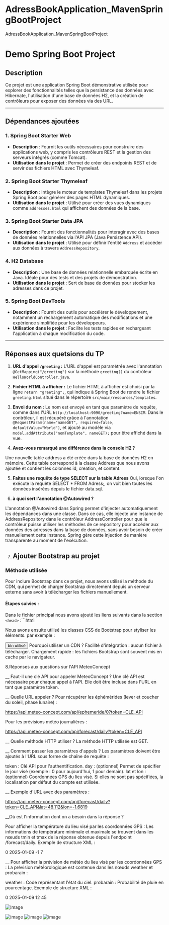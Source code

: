 # AdressBookApplication_MavenSpringBootProject
AdressBookApplication_MavenSpringBootProject
# Demo Spring Boot Project

## Description
Ce projet est une application Spring Boot démonstrative utilisée pour explorer des fonctionnalités telles que la persistance des données avec Hibernate, l'utilisation d'une base de données H2, et la création de contrôleurs pour exposer des données via des URL.

---

## Dépendances ajoutées

### 1. **Spring Boot Starter Web**
- **Description** : Fournit les outils nécessaires pour construire des applications web, y compris les contrôleurs REST et la gestion des serveurs intégrés (comme Tomcat).
- **Utilisation dans le projet** : Permet de créer des endpoints REST et de servir des fichiers HTML avec Thymeleaf.

### 2. **Spring Boot Starter Thymeleaf**
- **Description** : Intègre le moteur de templates Thymeleaf dans les projets Spring Boot pour générer des pages HTML dynamiques.
- **Utilisation dans le projet** : Utilisé pour créer des vues dynamiques comme `addresses.html` qui affichent des données de la base.

### 3. **Spring Boot Starter Data JPA**
- **Description** : Fournit des fonctionnalités pour interagir avec des bases de données relationnelles via l'API JPA (Java Persistence API).
- **Utilisation dans le projet** : Utilisé pour définir l'entité `Address` et accéder aux données à travers `AddressRepository`.

### 4. **H2 Database**
- **Description** : Une base de données relationnelle embarquée écrite en Java. Idéale pour des tests et des projets de démonstration.
- **Utilisation dans le projet** : Sert de base de données pour stocker les adresses dans ce projet.

### 5. **Spring Boot DevTools**
- **Description** : Fournit des outils pour accélérer le développement, notamment un rechargement automatique des modifications et une expérience simplifiée pour les développeurs.
- **Utilisation dans le projet** : Facilite les tests rapides en rechargeant l'application à chaque modification du code.

---

## Réponses aux quetsions du TP 

1. **URL d'appel `/greeting` :**
   L'URL d'appel est paramétrée avec l'annotation `@GetMapping("/greeting")` sur la méthode `greeting()` du contrôleur `HelloWorldController.java`.

2. **Fichier HTML à afficher :**
   Le fichier HTML à afficher est choisi par la ligne `return "greeting";`, qui indique à Spring Boot de rendre le fichier `greeting.html` situé dans le répertoire `src/main/resources/templates`.

3. **Envoi du nom :**
   Le nom est envoyé en tant que paramètre de requête, comme dans l'URL `http://localhost:9090/greeting?name=ENSIM`. Dans le contrôleur, il est récupéré grâce à l'annotation `@RequestParam(name="nameGET", required=false, defaultValue="World")`, et ajouté au modèle via `model.addAttribute("nomTemplate", nameGET);` pour être affiché dans la vue.


4. **Avez-vous remarqué une différence dans la console H2 ?**

Une nouvelle table address a été créée dans la base de données H2 en mémoire. Cette table correspond à la classe Address que nous avons ajoutée et contient les colonnes id, creation, et content.

5. **Faites une requête de type SELECT sur la table Adress**
 Oui, lorsque l'on exécute la requête SELECT * FROM Adress;, on voit bien toutes les données insérées depuis le fichier data.sql.

6. **à quoi sert l'annotation @Autowired ?**

L'annotation @Autowired dans Spring permet d'injecter automatiquement les dépendances dans une classe. Dans ce cas, elle injecte une instance de AddressRepository dans le contrôleur AddressController pour que le contrôleur puisse utiliser les méthodes de ce repository pour accéder aux données des adresses dans la base de données, sans avoir besoin de créer manuellement cette instance. Spring gère cette injection de manière transparente au moment de l'exécution.

7. ## Ajouter Bootstrap au projet

### Méthode utilisée

Pour inclure Bootstrap dans ce projet, nous avons utilisé la méthode du CDN, qui permet de charger Bootstrap directement depuis un serveur externe sans avoir à télécharger les fichiers manuellement.

#### Étapes suivies :
Dans le fichier principal nous avons ajouté les liens suivants dans la section `<head>` :```html
   <link rel="stylesheet" href="https://cdn.jsdelivr.net/npm/bootstrap@5.3.0/dist/css/bootstrap.min.css">
   <script src="https://cdn.jsdelivr.net/npm/bootstrap@5.3.0/dist/js/bootstrap.bundle.min.js"></script>
Nous avons ensuite utilisé les classes CSS de Bootstrap pour styliser les éléments. par exemple :

<button class="btn btn-primary">btn utilisé</button>
Pourquoi utiliser un CDN ?
 Facilité d'intégration : aucun fichier à télécharger.
 Chargement rapide : les fichiers Bootstrap sont souvent mis en cache par le navigateur.

 8.Réponses aux questions sur l'API MeteoConcept

__ Faut-il une clé API pour appeler MeteoConcept ?
   Une clé API est nécessaire pour chaque appel à l'API. Elle doit être incluse dans l'URL en tant que paramètre token.

__ Quelle URL appeler ?
      Pour récupérer les éphémérides (lever et coucher du soleil, phase lunaire) :

https://api.meteo-concept.com/api/ephemeride/0?token=CLE_API

Pour les prévisions météo journalières :

   https://api.meteo-concept.com/api/forecast/daily?token=CLE_API

__ Quelle méthode HTTP utiliser ?
La méthode HTTP utilisée est GET.

__ Comment passer les paramètres d'appels ?
Les paramètres doivent être ajoutés à l'URL sous forme de chaîne de requête :

   token : Clé API pour l'authentification.
   day : (optionnel) Permet de spécifier le jour visé (exemple : 0 pour aujourd'hui, 1 pour demain).
   lat et lon : (optionnel) Coordonnées GPS du lieu visé. Si elles ne sont pas spécifiées, la localisation par défaut du compte est utilisée.

__ Exemple d'URL avec des paramètres :

https://api.meteo-concept.com/api/forecast/daily?token=CLE_API&lat=48.112&lon=-1.6819

__Où est l'information dont on a besoin dans la réponse ?

 Pour afficher la température du lieu visé par les coordonnées GPS :
 Les informations de température minimale et maximale se trouvent dans les nœuds tmin et tmax de la réponse obtenue depuis l'endpoint /forecast/daily.
 Exemple de structure XML :

<response>
    <forecast>
        <day>0</day>
        <datetime>2025-01-09</datetime>
        <tmin>-1</tmin>
        <tmax>7</tmax>
    </forecast>
</response>

__ Pour afficher la prévision de météo du lieu visé par les coordonnées GPS :
La prévision météorologique est contenue dans les nœuds weather et probarain :

 weather : Code représentant l'état du ciel.
 probarain : Probabilité de pluie en pourcentage.
 Exemple de structure XML :

<response>
    <forecast>
        <day>0</day>
        <datetime>2025-01-09</datetime>
        <weather>12</weather>
        <probarain>45</probarain>
    </forecast>
</response>

![image](https://github.com/user-attachments/assets/fae6ee5c-97f7-44c6-ba03-3d180ec163ae)

![image](https://github.com/user-attachments/assets/5dba4860-e4a9-4434-ac20-99a65da7c9ff)
![image](https://github.com/user-attachments/assets/44f44604-1ff0-4f1f-bc62-ca663f528adb)
![image](https://github.com/user-attachments/assets/64484d51-9ab7-499e-ac91-a502af2d63a5)



